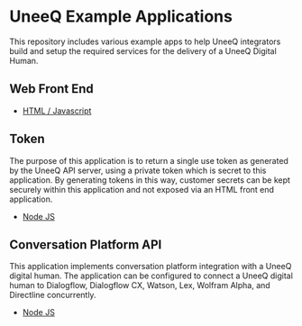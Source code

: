 # UneeQ Example Applications
This repository includes various example apps to help UneeQ integrators build and setup the required services for the
delivery of a UneeQ Digital Human. 

## Web Front End
- [HTML / Javascript](https://gitlab.com/uneeq-oss/examples/tree/master/web/node)

## Token
The purpose of this application is to return a single use token as generated by the UneeQ API server, using a private 
token which is secret to this application. By generating tokens in this way, customer secrets can be kept securely
within this application and not exposed via an HTML front end application.

- [Node JS](https://gitlab.com/uneeq-oss/examples/tree/master/token/node)

## Conversation Platform API
This application implements conversation platform integration with a UneeQ digital human. The application can be configured to connect a UneeQ digital human to Dialogflow, Dialogflow CX, Watson, Lex, Wolfram Alpha, and Directline concurrently.
- [Node JS](https://gitlab.com/uneeq-oss/examples/tree/master/conversation/node)
